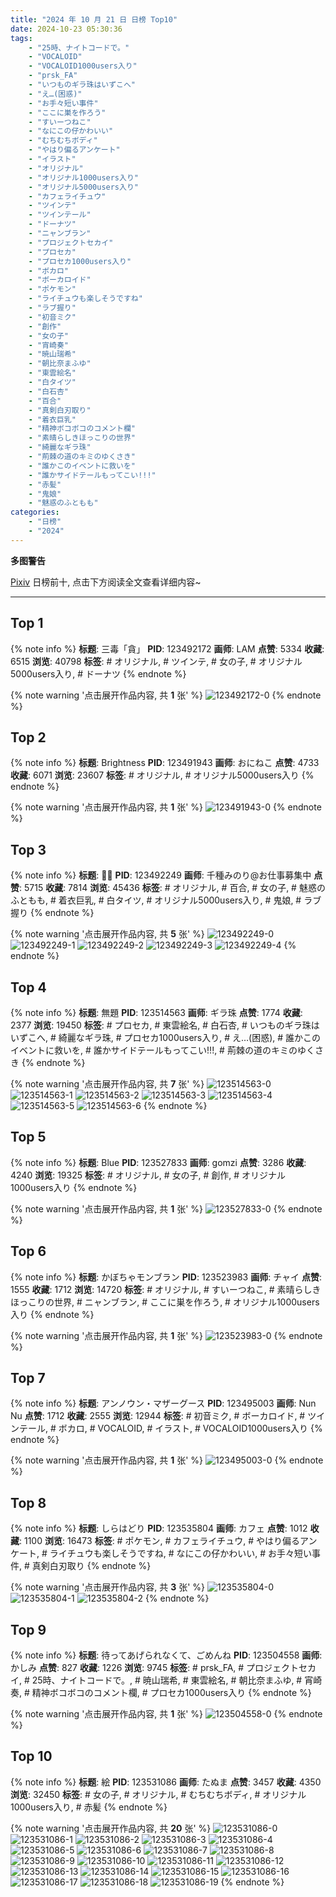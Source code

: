 ```yaml
---
title: "2024 年 10 月 21 日 日榜 Top10"
date: 2024-10-23 05:30:36
tags:
    - "25時、ナイトコードで。"
    - "VOCALOID"
    - "VOCALOID1000users入り"
    - "prsk_FA"
    - "いつものギラ珠はいずこへ"
    - "え…(困惑)"
    - "お手々短い事件"
    - "ここに巣を作ろう"
    - "すいーつねこ"
    - "なにこの仔かわいい"
    - "むちむちボディ"
    - "やはり偏るアンケート"
    - "イラスト"
    - "オリジナル"
    - "オリジナル1000users入り"
    - "オリジナル5000users入り"
    - "カフェライチュウ"
    - "ツインテ"
    - "ツインテール"
    - "ドーナツ"
    - "ニャンブラン"
    - "プロジェクトセカイ"
    - "プロセカ"
    - "プロセカ1000users入り"
    - "ボカロ"
    - "ボーカロイド"
    - "ポケモン"
    - "ライチュウも楽しそうですね"
    - "ラブ握り"
    - "初音ミク"
    - "創作"
    - "女の子"
    - "宵崎奏"
    - "暁山瑞希"
    - "朝比奈まふゆ"
    - "東雲絵名"
    - "白タイツ"
    - "白石杏"
    - "百合"
    - "真剣白刃取り"
    - "着衣巨乳"
    - "精神ボコボコのコメント欄"
    - "素晴らしきほっこりの世界"
    - "綺麗なギラ珠"
    - "荊棘の道のキミのゆくさき"
    - "誰かこのイベントに救いを"
    - "誰かサイドテールもってこい!!!"
    - "赤髪"
    - "鬼娘"
    - "魅惑のふともも"
categories:
    - "日榜"
    - "2024"
---
```


<i class="fa fa-triangle-exclamation"></i>**多图警告**<i class="fa fa-triangle-exclamation"></i>

[Pixiv](https://www.pixiv.net/) 日榜前十, 点击下方阅读全文查看详细内容~

<!-- more -->

---

## Top 1

{% note info %}
**标题**: 三毒「貪」
**PID**: 123492172 **画师**: LAM
**点赞**: 5334 **收藏**: 6515 **浏览**: 40798
**标签**: # オリジナル, # ツインテ, # 女の子, # オリジナル5000users入り, # ドーナツ
{% endnote %}

{% note warning '点击展开作品内容, 共 **1** 张' %}
![123492172-0](https://i.pixiv.re/img-original/img/2024/10/20/00/02/59/123492172_p0.png)
{% endnote %}

## Top 2

{% note info %}
**标题**: Brightness
**PID**: 123491943 **画师**: おにねこ
**点赞**: 4733 **收藏**: 6071 **浏览**: 23607
**标签**: # オリジナル, # オリジナル5000users入り
{% endnote %}

{% note warning '点击展开作品内容, 共 **1** 张' %}
![123491943-0](https://i.pixiv.re/img-original/img/2024/10/20/00/00/57/123491943_p0.jpg)
{% endnote %}

## Top 3

{% note info %}
**标题**: 🖤🖤
**PID**: 123492249 **画师**: 千種みのり@お仕事募集中
**点赞**: 5715 **收藏**: 7814 **浏览**: 45436
**标签**: # オリジナル, # 百合, # 女の子, # 魅惑のふともも, # 着衣巨乳, # 白タイツ, # オリジナル5000users入り, # 鬼娘, # ラブ握り
{% endnote %}

{% note warning '点击展开作品内容, 共 **5** 张' %}
![123492249-0](https://i.pixiv.re/img-original/img/2024/10/20/00/03/55/123492249_p0.jpg)
![123492249-1](https://i.pixiv.re/img-original/img/2024/10/20/00/03/55/123492249_p1.jpg)
![123492249-2](https://i.pixiv.re/img-original/img/2024/10/20/00/03/55/123492249_p2.jpg)
![123492249-3](https://i.pixiv.re/img-original/img/2024/10/20/00/03/55/123492249_p3.jpg)
![123492249-4](https://i.pixiv.re/img-original/img/2024/10/20/00/03/55/123492249_p4.jpg)
{% endnote %}

## Top 4

{% note info %}
**标题**: 無題
**PID**: 123514563 **画师**: ギラ珠
**点赞**: 1774 **收藏**: 2377 **浏览**: 19450
**标签**: # プロセカ, # 東雲絵名, # 白石杏, # いつものギラ珠はいずこへ, # 綺麗なギラ珠, # プロセカ1000users入り, # え…(困惑), # 誰かこのイベントに救いを, # 誰かサイドテールもってこい!!!, # 荊棘の道のキミのゆくさき
{% endnote %}

{% note warning '点击展开作品内容, 共 **7** 张' %}
![123514563-0](https://i.pixiv.re/img-original/img/2024/10/20/18/13/23/123514563_p0.png)
![123514563-1](https://i.pixiv.re/img-original/img/2024/10/20/18/13/23/123514563_p1.png)
![123514563-2](https://i.pixiv.re/img-original/img/2024/10/20/18/13/23/123514563_p2.png)
![123514563-3](https://i.pixiv.re/img-original/img/2024/10/20/18/13/23/123514563_p3.png)
![123514563-4](https://i.pixiv.re/img-original/img/2024/10/20/18/13/23/123514563_p4.png)
![123514563-5](https://i.pixiv.re/img-original/img/2024/10/20/18/13/23/123514563_p5.png)
![123514563-6](https://i.pixiv.re/img-original/img/2024/10/20/18/13/23/123514563_p6.png)
{% endnote %}

## Top 5

{% note info %}
**标题**: Blue
**PID**: 123527833 **画师**: gomzi
**点赞**: 3286 **收藏**: 4240 **浏览**: 19325
**标签**: # オリジナル, # 女の子, # 創作, # オリジナル1000users入り
{% endnote %}

{% note warning '点击展开作品内容, 共 **1** 张' %}
![123527833-0](https://i.pixiv.re/img-original/img/2024/10/21/00/01/17/123527833_p0.jpg)
{% endnote %}

## Top 6

{% note info %}
**标题**: かぼちゃモンブラン
**PID**: 123523983 **画师**: チャイ
**点赞**: 1555 **收藏**: 1712 **浏览**: 14720
**标签**: # オリジナル, # すいーつねこ, # 素晴らしきほっこりの世界, # ニャンブラン, # ここに巣を作ろう, # オリジナル1000users入り
{% endnote %}

{% note warning '点击展开作品内容, 共 **1** 张' %}
![123523983-0](https://i.pixiv.re/img-original/img/2024/10/20/22/29/10/123523983_p0.png)
{% endnote %}

## Top 7

{% note info %}
**标题**: アンノウン・マザーグース
**PID**: 123495003 **画师**: Nun Nu
**点赞**: 1712 **收藏**: 2555 **浏览**: 12944
**标签**: # 初音ミク, # ボーカロイド, # ツインテール, # ボカロ, # VOCALOID, # イラスト, # VOCALOID1000users入り
{% endnote %}

{% note warning '点击展开作品内容, 共 **1** 张' %}
![123495003-0](https://i.pixiv.re/img-original/img/2024/10/20/01/22/45/123495003_p0.jpg)
{% endnote %}

## Top 8

{% note info %}
**标题**: しらはどり
**PID**: 123535804 **画师**: カフェ
**点赞**: 1012 **收藏**: 1100 **浏览**: 16473
**标签**: # ポケモン, # カフェライチュウ, # やはり偏るアンケート, # ライチュウも楽しそうですね, # なにこの仔かわいい, # お手々短い事件, # 真剣白刃取り
{% endnote %}

{% note warning '点击展开作品内容, 共 **3** 张' %}
![123535804-0](https://i.pixiv.re/img-original/img/2024/10/21/07/30/05/123535804_p0.jpg)
![123535804-1](https://i.pixiv.re/img-original/img/2024/10/21/07/30/05/123535804_p1.jpg)
![123535804-2](https://i.pixiv.re/img-original/img/2024/10/21/07/30/05/123535804_p2.jpg)
{% endnote %}

## Top 9

{% note info %}
**标题**: 待ってあげられなくて、ごめんね
**PID**: 123504558 **画师**: かしみ
**点赞**: 827 **收藏**: 1226 **浏览**: 9745
**标签**: # prsk_FA, # プロジェクトセカイ, # 25時、ナイトコードで。, # 暁山瑞希, # 東雲絵名, # 朝比奈まふゆ, # 宵崎奏, # 精神ボコボコのコメント欄, # プロセカ1000users入り
{% endnote %}

{% note warning '点击展开作品内容, 共 **1** 张' %}
![123504558-0](https://i.pixiv.re/img-original/img/2024/10/20/11/29/53/123504558_p0.png)
{% endnote %}

## Top 10

{% note info %}
**标题**: 絵
**PID**: 123531086 **画师**: たぬま
**点赞**: 3457 **收藏**: 4350 **浏览**: 32450
**标签**: # 女の子, # オリジナル, # むちむちボディ, # オリジナル1000users入り, # 赤髪
{% endnote %}

{% note warning '点击展开作品内容, 共 **20** 张' %}
![123531086-0](https://i.pixiv.re/img-original/img/2024/10/21/01/32/06/123531086_p0.jpg)
![123531086-1](https://i.pixiv.re/img-original/img/2024/10/21/01/32/06/123531086_p1.jpg)
![123531086-2](https://i.pixiv.re/img-original/img/2024/10/21/01/32/06/123531086_p2.jpg)
![123531086-3](https://i.pixiv.re/img-original/img/2024/10/21/01/32/06/123531086_p3.jpg)
![123531086-4](https://i.pixiv.re/img-original/img/2024/10/21/01/32/06/123531086_p4.jpg)
![123531086-5](https://i.pixiv.re/img-original/img/2024/10/21/01/32/06/123531086_p5.jpg)
![123531086-6](https://i.pixiv.re/img-original/img/2024/10/21/01/32/06/123531086_p6.jpg)
![123531086-7](https://i.pixiv.re/img-original/img/2024/10/21/01/32/06/123531086_p7.jpg)
![123531086-8](https://i.pixiv.re/img-original/img/2024/10/21/01/32/06/123531086_p8.jpg)
![123531086-9](https://i.pixiv.re/img-original/img/2024/10/21/01/32/06/123531086_p9.jpg)
![123531086-10](https://i.pixiv.re/img-original/img/2024/10/21/01/32/06/123531086_p10.jpg)
![123531086-11](https://i.pixiv.re/img-original/img/2024/10/21/01/32/06/123531086_p11.jpg)
![123531086-12](https://i.pixiv.re/img-original/img/2024/10/21/01/32/06/123531086_p12.jpg)
![123531086-13](https://i.pixiv.re/img-original/img/2024/10/21/01/32/06/123531086_p13.jpg)
![123531086-14](https://i.pixiv.re/img-original/img/2024/10/21/01/32/06/123531086_p14.jpg)
![123531086-15](https://i.pixiv.re/img-original/img/2024/10/21/01/32/06/123531086_p15.jpg)
![123531086-16](https://i.pixiv.re/img-original/img/2024/10/21/01/32/06/123531086_p16.jpg)
![123531086-17](https://i.pixiv.re/img-original/img/2024/10/21/01/32/06/123531086_p17.jpg)
![123531086-18](https://i.pixiv.re/img-original/img/2024/10/21/01/32/06/123531086_p18.jpg)
![123531086-19](https://i.pixiv.re/img-original/img/2024/10/21/01/32/06/123531086_p19.jpg)
{% endnote %}
